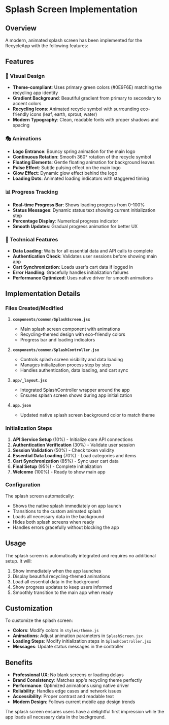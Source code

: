 # Splash Screen Implementation

## Overview

A modern, animated splash screen has been implemented for the RecycleApp with the following features:

## Features

### 🎨 Visual Design
- **Theme-compliant**: Uses primary green colors (#0E9F6E) matching the recycling app identity
- **Gradient Background**: Beautiful gradient from primary to secondary to accent colors
- **Recycling Icons**: Animated recycle symbol with surrounding eco-friendly icons (leaf, earth, sprout, water)
- **Modern Typography**: Clean, readable fonts with proper shadows and spacing

### 🎭 Animations
- **Logo Entrance**: Bouncy spring animation for the main logo
- **Continuous Rotation**: Smooth 360° rotation of the recycle symbol
- **Floating Elements**: Gentle floating animation for background leaves
- **Pulse Effect**: Subtle pulsing effect on the main logo
- **Glow Effect**: Dynamic glow effect behind the logo
- **Loading Dots**: Animated loading indicators with staggered timing

### 📊 Progress Tracking
- **Real-time Progress Bar**: Shows loading progress from 0-100%
- **Status Messages**: Dynamic status text showing current initialization step
- **Percentage Display**: Numerical progress indicator
- **Smooth Updates**: Gradual progress animation for better UX

### 🔧 Technical Features
- **Data Loading**: Waits for all essential data and API calls to complete
- **Authentication Check**: Validates user sessions before showing main app
- **Cart Synchronization**: Loads user's cart data if logged in
- **Error Handling**: Gracefully handles initialization failures
- **Performance Optimized**: Uses native driver for smooth animations

## Implementation Details

### Files Created/Modified

1. **`components/common/SplashScreen.jsx`**
   - Main splash screen component with animations
   - Recycling-themed design with eco-friendly colors
   - Progress bar and loading indicators

2. **`components/common/SplashController.jsx`**
   - Controls splash screen visibility and data loading
   - Manages initialization process step by step
   - Handles authentication, data loading, and cart sync

3. **`app/_layout.jsx`**
   - Integrated SplashController wrapper around the app
   - Ensures splash screen shows during app initialization

4. **`app.json`**
   - Updated native splash screen background color to match theme

### Initialization Steps

1. **API Service Setup** (10%) - Initialize core API connections
2. **Authentication Verification** (30%) - Validate user session
3. **Session Validation** (50%) - Check token validity
4. **Essential Data Loading** (70%) - Load categories and items
5. **Cart Synchronization** (85%) - Sync user cart data
6. **Final Setup** (95%) - Complete initialization
7. **Welcome** (100%) - Ready to show main app

### Configuration

The splash screen automatically:
- Shows the native splash immediately on app launch
- Transitions to the custom animated splash
- Loads all necessary data in the background
- Hides both splash screens when ready
- Handles errors gracefully without blocking the app

## Usage

The splash screen is automatically integrated and requires no additional setup. It will:

1. Show immediately when the app launches
2. Display beautiful recycling-themed animations
3. Load all essential data in the background
4. Show progress updates to keep users informed
5. Smoothly transition to the main app when ready

## Customization

To customize the splash screen:

- **Colors**: Modify colors in `styles/theme.js`
- **Animations**: Adjust animation parameters in `SplashScreen.jsx`
- **Loading Steps**: Modify initialization steps in `SplashController.jsx`
- **Messages**: Update status messages in the controller

## Benefits

- **Professional UX**: No blank screens or loading delays
- **Brand Consistency**: Matches app's recycling theme perfectly
- **Performance**: Optimized animations using native driver
- **Reliability**: Handles edge cases and network issues
- **Accessibility**: Proper contrast and readable text
- **Modern Design**: Follows current mobile app design trends

The splash screen ensures users have a delightful first impression while the app loads all necessary data in the background.
